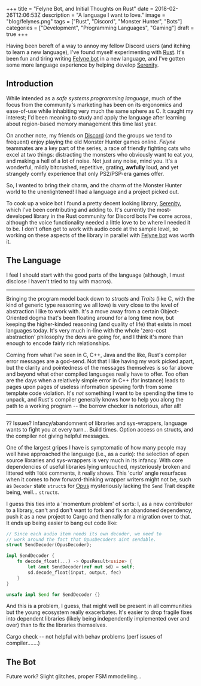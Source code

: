 +++
title = "Felyne Bot, and Initial Thoughts on Rust"
date = 2018-02-26T12:06:53Z
description = "A language I want to love."
image = "blog/felynes.png"
tags = ["Rust", "Discord", "Monster Hunter", "Bots"]
categories = ["Development", "Programming Languages", "Gaming"]
draft = true
+++

Having been bereft of a way to annoy my fellow Discord users (and itching to learn a new language), I've found myself experimenting with [Rust](https://www.rust-lang.org).
It's been fun and tiring writing [Felyne bot](https://github.com/FelixMcFelix/felyne-bot) in a new language, and I've gotten some more language experience by helping develop [Serenity](https://github.com/zeyla/serenity).

<!--more-->

## Introduction

While intended as a *safe systems programming language*, much of the focus from the community's marketing has been on its ergonomics and ease-of-use while inhabiting very much the same sphere as C.
It caught my interest; I'd been meaning to study and apply the language after learning about region-based memory management this time last year.

On another note, my friends on [Discord](https://discord.gg) (and the groups we tend to frequent) enjoy playing the old Monster Hunter games online.
*Felyne* teammates are a key part of the series, a race of friendly fighting cats who excel at two things: distracting the monsters who obviously want to eat you, and making a hell of a lot of noise.
Not just any noise, mind you.
It's a wonderful, mildly bitcrushed, repetitive, grating, **awfully** loud, and yet strangely comfy experience that only PS2/PSP-era games offer.

So, I wanted to bring their charm, and the charm of the Monster Hunter world to the unenlightened!
I had a language and a project picked out.

To cook up a voice bot I found a pretty decent looking library, [Serenity](https://github.com/zeyla/serenity), which I've been contributing and adding to.
It's currently the most-developed library in the Rust community for Discord bots I've come across, although the voice functionality needed a little love to be where I needed it to be.
I don't often get to work with audio code at the sample level, so working on these aspects of the library in parallel with [Felyne bot](https://github.com/FelixMcFelix/felyne-bot) was worth it.

## The Language

I feel I should start with the good parts of the language (although, I must disclose I haven't tried to toy with macros).

---

Bringing the program model back down to *structs* and *Traits* (like C, with the kind of generic type reasoning we all love) is very close to the level of abstraction I like to work with.
It's a move away from a certain Object-Oriented dogma that's been floating around for a long time now, but keeping the higher-kinded reasoning (and quality of life) that exists in most languages today.
It's very much in-line with the whole 'zero-cost abstraction' philosophy the devs are going for, and I think it's more than enough to encode fairly rich relationships.

Coming from what I've seen in C, C++, Java and the like, Rust's compiler error messages are a god-send.
Not that I like having my work picked apart, but the clarity and pointedness of the messages themselves is so far above and beyond what other compiled languages really have to offer.
Too often are the days when a relatively simple error in C++ (for instance) leads to pages upon pages of useless information spewing forth from some template code violation.
It's *not* something I want to be spending the time to unpack, and Rust's compiler generally knows how to help you along the path to a working program -- the borrow checker is notorious, after all!

---

?? Issues? Infancy/abandomnent of libraries and sys-wrappers, language wants to fight you at every turn... Build times. Option access on structs, and the compiler not giving helpful messages.

One of the largest gripes I have is symptomatic of how many people may well have approached the language (i.e., as a curio): the selection of open source libraries and sys-wrappers is very much in its infancy.
With core dependencies of useful libraries lying untouched, mysteriously broken and littered with `TODO` comments, it really shows.
This 'curio' angle resurfaces when it comes to how forward-thinking wrapper writers might not be, such as `Decoder` state `struct`s for [Opus](https://github.com/SpaceManiac/opus-rs) mysteriously lacking the `Send` Trait despite being, well... `struct`s.

I guess this ties into a 'momentum problem' of sorts: I, as a new contributor to a library, can't and don't want to fork and fix an abandoned dependency, push it as a new project to Cargo and then rally for a migration over to that.
It ends up being easier to bang out code like:

```rust
// Since each audio item needs its own decoder, we need to
// work around the fact that OpusDecoders aint sendable.
struct SendDecoder(OpusDecoder);

impl SendDecoder {
    fn decode_float(...) -> OpusResult<usize> {
        let &mut SendDecoder(ref mut sd) = self;
        sd.decode_float(input, output, fec)
    }
}

unsafe impl Send for SendDecoder {}
```

And this is a problem, I guess, that might well be present in all communities but the young ecosystem really exacerbates.
It's easier to drop fragile fixes into dependent libraries (likely being independently implemented over and over) than to fix the libraries themselves.

Cargo check -- not helpful with behav problems (perf issues of compiler.......)

## The Bot

Future work? Slight glitches, proper FSM mmodelling...